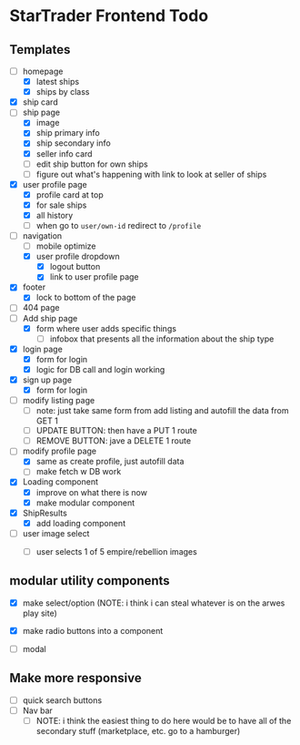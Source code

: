 # StarTrader Frontend Todo

## Templates
* [ ] homepage
  * [x] latest ships
  * [x]  ships by class
* [x] ship card 
* [ ] ship page
  * [x] image 
  * [x] ship primary info
  * [x] ship secondary info
  * [x] seller info card 
  * [ ] edit ship button for own ships 
  * [ ] figure out what's happening with link to look at seller of ships
* [x] user profile page 
  * [x] profile card at top 
  * [x] for sale ships 
  * [x] all history
  * [ ] when go to `user/own-id` redirect to `/profile`
* [ ] navigation
  * [ ] mobile optimize
  * [x] user profile dropdown 
    * [x] logout button 
    * [x] link to user profile page
* [x] footer
  * [x] lock to bottom of the page 
* [ ] 404 page 
* [ ] Add ship page 
  * [x] form where user adds specific things 
    * [ ] infobox that presents all the information about the ship type 
* [x] login page 
  * [x] form for login 
  * [x] logic for DB call and login working 
* [x] sign up page
  * [x] form for login 
* [ ] modify listing page
  * [ ] note: just take same form from add listing and autofill the data from GET 1 
  * [ ] UPDATE BUTTON:  then have a PUT 1 route 
  * [ ] REMOVE BUTTON: jave a DELETE 1 route  
* [ ] modify profile page
  * [x] same as create profile, just autofill data
  * [ ] make fetch w DB work 
* [x] Loading component 
  * [x] improve on what there is now 
  * [x] make modular component 
* [x] ShipResults 
  * [x] add loading component 
* [ ] user image select 
  * [ ] user selects 1 of 5 empire/rebellion images 


## modular utility components 
  * [x] make select/option (NOTE: i think i can steal whatever is on the arwes play site)
  * [x] make radio buttons into a component
  * [ ] modal 


## Make more responsive 
* [ ] quick search buttons 
* [ ] Nav bar 
  * [ ] NOTE: i think the easiest thing to do here would be to have all of the secondary stuff (marketplace, etc. go to a hamburger)